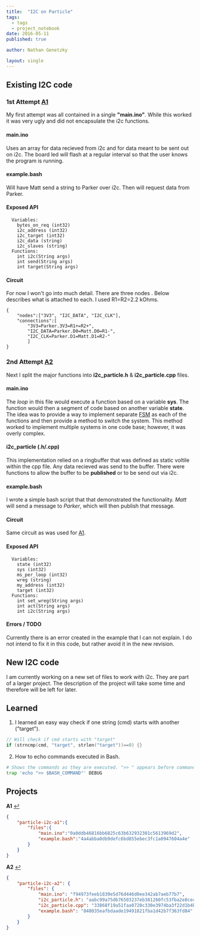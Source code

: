 ```yaml
---
title:  "I2C on Particle"
tags:
  - tags
  - project_notebook
date: 2016-05-11
published: true

author: Nathan Genetzky

layout: single
---
```


## Existing I2C code

### <a name="A1"/> 1st Attempt [**A1**](#f1)
My first attempt was all contained in a single **"main.ino"**. While this worked
it was very ugly and did not encapsulate the i2c functions.

#### main.ino
Uses an array for data recieved from i2c and for data meant to be sent out on
i2c. The board led will flash at a regular interval so that the user knows the
program is running.

#### example.bash
Will have Matt send a string to Parker over i2c. Then will request data from
Parker.

#### Exposed API
```
  Variables:
    bytes_on_req (int32)
    i2c_address (int32)
    i2c_target (int32)
    i2c_data (string)
    i2c_slaves (string)
  Functions:
    int i2c(String args) 
    int send(String args) 
    int target(String args)
```

#### Circuit
For now I won't go into much detail. There are three nodes . Below describes what
is attached to each. I used R1=R2=2.2 kOhms.

```
{
    "nodes":["3V3", "I2C_DATA", "I2C_CLK"],
    "connections":[
        "3V3=Parker.3V3=R1+=R2+",
        "I2C_DATA=Parker.D0=Matt.D0=R1-",
        "I2C_CLK=Parker.D1=Matt.D1=R2-"
        ]
}
```

### <a name="A2"/> 2nd Attempt [**A2**](#f2)
Next I split the major functions into **i2c\_particle.h** & **i2c\_particle.cpp** files.

#### main.ino
The *loop* in this file would execute a function based on a variable **sys**.
The function would then a segment of code based on another variable **state**.
The idea was to provide a way to implement separate [FSM][1] as each of the
functions and then provide a method to switch the system. This method
worked to implement multiple systems in one code base; however, it was overly
complex.

#### i2c\_particle (.h/.cpp)
This implementation relied on a ringbuffer that was defined as static voltile
within the cpp file. Any data recieved was send to the buffer. There were functions
to allow the buffer to be **published** or to be send out via i2c.

#### example.bash
I wrote a simple bash script that that demonstrated the functionality. *Matt* will
send a message to *Parker*, which will then publish that message.

#### Circuit
Same circuit as was used for [A1](#A1).

#### Exposed API
```
  Variables:
    state (int32)
    sys (int32)
    ms_per_loop (int32)
    wreg (string)
    my_address (int32)
    target (int32)
  Functions:
    int set_wreg(String args) 
    int act(String args) 
    int i2c(String args) 
```
#### Errors / TODO

Currently there is an error created in the example that I can not explain. I do
not intend to fix it in this code, but rather avoid it in the new revision.

## New I2C code

I am currently working on a new set of files to work with i2c. They are part of
a larger project. The description of the project will take some time and therefore
will be left for later. 

## Learned
1. I learned an easy way check if one string (cmd) starts with another ("target").

```c++
// Will check if cmd starts with "target"
if (strncmp(cmd, "target", strlen("target"))==0) {}
```

2. How to echo commands executed in Bash.

```bash
# Shows the commands as they are executed. ">> " appears before command.
trap 'echo ">> $BASH_COMMAND"' DEBUG
```

## Projects
<b id="f1">A1</b> [↩](#A1)
```json
{  
    "particle-i2c-a1":{  
        "files":{  
            "main.ino":"0a0ddb46816bb6825c63b632932301c5613969d2",
            "example.bash":"4a4abba0db9defc6bd855ebec3fc1a0947604a4e"
        }
    }
}
```
<b id="f2">A2</b> [↩](#A2)
```json
{
    "particle-i2c-a2": {
        "files": {
            "main.ino": "f94973feeb1839e5d76d446d0ee342ab7aeb77b7",
            "i2c_particle.h": "aabc99a75db76503237eb381260fc53fba2e8cec",
            "i2c_particle.cpp": "33868f19a51faa0720c330e3974ba3f22d1b4b63",
            "example.bash": "848035eafbdaade19491821fba1d42b7f363fd84"
        }
    }
}
```

[1]: https://en.wikipedia.org/wiki/Finite-state_machine
